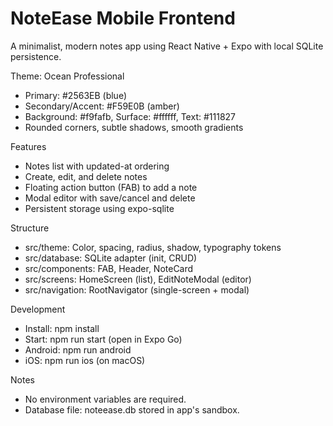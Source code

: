 # NoteEase Mobile Frontend

A minimalist, modern notes app using React Native + Expo with local SQLite persistence.

Theme: Ocean Professional
- Primary: #2563EB (blue)
- Secondary/Accent: #F59E0B (amber)
- Background: #f9fafb, Surface: #ffffff, Text: #111827
- Rounded corners, subtle shadows, smooth gradients

Features
- Notes list with updated-at ordering
- Create, edit, and delete notes
- Floating action button (FAB) to add a note
- Modal editor with save/cancel and delete
- Persistent storage using expo-sqlite

Structure
- src/theme: Color, spacing, radius, shadow, typography tokens
- src/database: SQLite adapter (init, CRUD)
- src/components: FAB, Header, NoteCard
- src/screens: HomeScreen (list), EditNoteModal (editor)
- src/navigation: RootNavigator (single-screen + modal)

Development
- Install: npm install
- Start: npm run start (open in Expo Go)
- Android: npm run android
- iOS: npm run ios (on macOS)

Notes
- No environment variables are required.
- Database file: noteease.db stored in app's sandbox.
